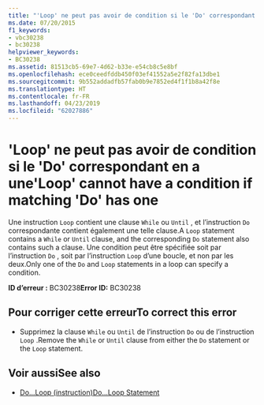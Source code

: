 ```yaml
---
title: "'Loop' ne peut pas avoir de condition si le 'Do' correspondant en a une"
ms.date: 07/20/2015
f1_keywords:
- vbc30238
- bc30238
helpviewer_keywords:
- BC30238
ms.assetid: 81513cb5-69e7-4d62-b33e-e54cb8c5e8bf
ms.openlocfilehash: ece0ceedfddb450f03ef41552a5e2f82fa13dbe1
ms.sourcegitcommit: 9b552addadfb57fab0b9e7852ed4f1f1b8a42f8e
ms.translationtype: HT
ms.contentlocale: fr-FR
ms.lasthandoff: 04/23/2019
ms.locfileid: "62027886"
---
```

# <a name="loop-cannot-have-a-condition-if-matching-do-has-one"></a><span data-ttu-id="c9fc2-102">'Loop' ne peut pas avoir de condition si le 'Do' correspondant en a une</span><span class="sxs-lookup"><span data-stu-id="c9fc2-102">'Loop' cannot have a condition if matching 'Do' has one</span></span>
<span data-ttu-id="c9fc2-103">Une instruction `Loop` contient une clause `While` ou `Until` , et l’instruction `Do` correspondante contient également une telle clause.</span><span class="sxs-lookup"><span data-stu-id="c9fc2-103">A `Loop` statement contains a `While` or `Until` clause, and the corresponding `Do` statement also contains such a clause.</span></span> <span data-ttu-id="c9fc2-104">Une condition peut être spécifiée soit par l’instruction `Do` , soit par l’instruction `Loop` d’une boucle, et non par les deux.</span><span class="sxs-lookup"><span data-stu-id="c9fc2-104">Only one of the `Do` and `Loop` statements in a loop can specify a condition.</span></span>  
  
 <span data-ttu-id="c9fc2-105">**ID d’erreur :** BC30238</span><span class="sxs-lookup"><span data-stu-id="c9fc2-105">**Error ID:** BC30238</span></span>  
  
## <a name="to-correct-this-error"></a><span data-ttu-id="c9fc2-106">Pour corriger cette erreur</span><span class="sxs-lookup"><span data-stu-id="c9fc2-106">To correct this error</span></span>  
  
- <span data-ttu-id="c9fc2-107">Supprimez la clause `While` ou `Until` de l’instruction `Do` ou de l’instruction `Loop` .</span><span class="sxs-lookup"><span data-stu-id="c9fc2-107">Remove the `While` or `Until` clause from either the `Do` statement or the `Loop` statement.</span></span>  
  
## <a name="see-also"></a><span data-ttu-id="c9fc2-108">Voir aussi</span><span class="sxs-lookup"><span data-stu-id="c9fc2-108">See also</span></span>

- [<span data-ttu-id="c9fc2-109">Do...Loop (instruction)</span><span class="sxs-lookup"><span data-stu-id="c9fc2-109">Do...Loop Statement</span></span>](../../visual-basic/language-reference/statements/do-loop-statement.md)
